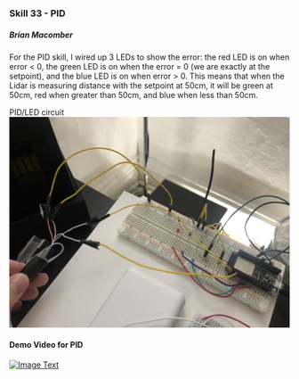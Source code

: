 ### Skill 33 - PID

##### Brian Macomber
For the PID skill, I wired up 3 LEDs to show the error: the red LED is on when error < 0, the green LED is on when the error = 0 (we are exactly at the setpoint), and the blue LED is on when error > 0. This means that when the Lidar is measuring distance with the setpoint at 50cm, it will be green at 50cm, red when greater than 50cm, and blue when less than 50cm.


PID/LED circuit
![pic1](/skills/cluster-5/33/images/pid_circuit.jpg)


#### Demo Video for PID
<a href="https://www.youtube.com/watch?feature=player_embedded&v=yWI2UXbnJ8k" target="_blank">
<img src="https://img.youtube.com/vi/yWI2UXbnJ8k/0.jpg" 
    alt="Image Text" 
    width="240" height="180" 
    />
</a>